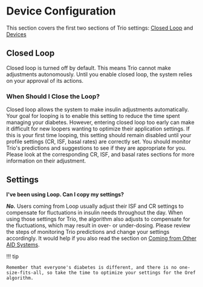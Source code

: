 # Device Configuration
This section covers the first two sections of Trio settings: [Closed Loop](#closed-loop) and [Devices](./Devices.md)

## Closed Loop
Closed loop is turned off by default. This means Trio cannot make adjustments autonomously. Until you enable closed loop, the system relies on your approval of its actions.

### When Should I Close the Loop?

Closed loop allows the system to make insulin adjustments automatically. Your goal for looping is to enable this setting to reduce the time spent managing your diabetes. However, entering closed loop too early can make it difficult for new loopers wanting to optimize their application settings. If this is your first time looping, this setting should remain disabled until your profile settings (CR, ISF, basal rates) are correctly set. You should monitor Trio's predictions and suggestions to see if they are appropriate for you. Please look at the corresponding CR, ISF, and basal rates sections for more information on their adjustment.

## Settings
**I've been using Loop. Can I copy my settings?**

**_No._** Users coming from Loop usually adjust their ISF and CR settings to compensate for fluctuations in insulin needs throughout the day. When using those settings for Trio, the algorithm also adjusts to compensate for the fluctuations, which may result in over- or under-dosing. Please review the steps of monitoring Trio predictions and change your settings accordingly. It would help if you also read the section on [Coming from Other AID Systems](transition-qa.md).

!!! tip
    
    Remember that everyone's diabetes is different, and there is no one-size-fits-all, so take the time to optimize your settings for the Oref algorithm.
